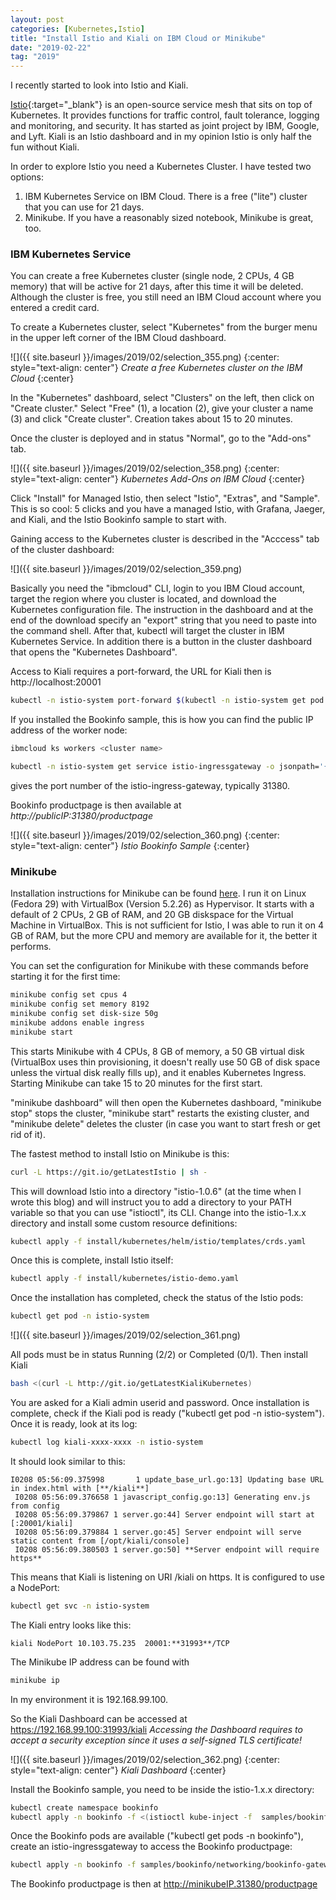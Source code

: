 ```yaml
---
layout: post
categories: [Kubernetes,Istio]
title: "Install Istio and Kiali on IBM Cloud or Minikube"
date: "2019-02-22"
tag: "2019"
---
```


I recently started to look into Istio and Kiali.

[Istio](https://istio.io){:target="_blank"} is an open-source service mesh that sits on top of Kubernetes. It provides functions for traffic control, fault tolerance, logging and monitoring, and security. It has started as joint project by IBM, Google, and Lyft. Kiali is an Istio dashboard and in my opinion Istio is only half the fun without Kiali.

In order to explore Istio you need a Kubernetes Cluster. I have tested two options:

1. IBM Kubernetes Service on IBM Cloud. There is a free ("lite") cluster that you can use for 21 days.
2. Minikube. If you have a reasonably sized notebook, Minikube is great, too.

### IBM Kubernetes Service

You can create a free Kubernetes cluster (single node, 2 CPUs, 4 GB memory) that will be active for 21 days, after this time it will be deleted. Although the cluster is free, you still need an IBM Cloud account where you entered a credit card.

To create a Kubernetes cluster, select "Kubernetes" from the burger menu in the upper left corner of the IBM Cloud dashboard.

![]({{ site.baseurl }}/images/2019/02/selection_355.png)
{:center: style="text-align: center"}
_Create a free Kubernetes cluster on the IBM Cloud_
{:center}

In the "Kubernetes" dashboard, select "Clusters" on the left, then click on "Create cluster." Select "Free" (1), a location (2), give your cluster a name (3) and click "Create cluster". Creation takes about 15 to 20 minutes.

Once the cluster is deployed and in status "Normal", go to the "Add-ons" tab.

![]({{ site.baseurl }}/images/2019/02/selection_358.png)
{:center: style="text-align: center"}
_Kubernetes Add-Ons on IBM Cloud_
{:center}

Click "Install" for Managed Istio, then select "Istio", "Extras", and "Sample". This is so cool: 5 clicks and you have a managed Istio, with Grafana, Jaeger, and Kiali, and the Istio Bookinfo sample to start with.

Gaining access to the Kubernetes cluster is described in the "Acccess" tab of the cluster dashboard:

![]({{ site.baseurl }}/images/2019/02/selection_359.png)

Basically you need the "ibmcloud" CLI, login to you IBM Cloud account, target the region where you cluster is located, and download the Kubernetes configuration file. The instruction in the dashboard and at the end of the download specify an "export" string that you need to paste into the command shell. After that, kubectl will target the cluster in IBM Kubernetes Service. In addition there is a button in the cluster dashboard that opens the "Kubernetes Dashboard".

Access to Kiali requires a port-forward, the URL for Kiali then is http://localhost:20001

```sh
kubectl -n istio-system port-forward $(kubectl -n istio-system get pod -l app=kiali -o jstadata.name}') 20001:20001
```

If you installed the Bookinfo sample, this is how you can find the public IP address of the worker node:

```sh
ibmcloud ks workers <cluster name> 
```

```sh
kubectl -n istio-system get service istio-ingressgateway -o jsonpath='{.spec.ports[?(@.name=="http2")].nodePort}' 
```

gives the port number of the istio-ingress-gateway, typically 31380.

Bookinfo productpage is then available at _http://publicIP:31380/productpage_

![]({{ site.baseurl }}/images/2019/02/selection_360.png)
{:center: style="text-align: center"}
_Istio Bookinfo Sample_
{:center}


### Minikube

Installation instructions for Minikube can be found [here](https://kubernetes.io/docs/setup/minikube/). I run it on Linux (Fedora 29) with VirtualBox (Version 5.2.26) as Hypervisor. It starts with a default of 2 CPUs, 2 GB of RAM, and 20 GB diskspace for the Virtual Machine in VirtualBox. This is not sufficient for Istio, I was able to run it on 4 GB of RAM, but the more CPU and memory are available for it, the better it performs.

You can set the configuration for Minikube with these commands before starting it for the first time:

```sh
minikube config set cpus 4
minikube config set memory 8192
minikube config set disk-size 50g
minikube addons enable ingress 
minikube start
```

This starts Minikube with 4 CPUs, 8 GB of memory, a 50 GB virtual disk (VirtualBox uses thin provisioning, it doesn't really use 50 GB of disk space unless the virtual disk really fills up), and it enables Kubernetes Ingress. Starting Minikube can take 15 to 20 minutes for the first start.

"minikube dashboard" will then open the Kubernetes dashboard, "minikube stop" stops the cluster, "minikube start" restarts the existing cluster, and "minikube delete" deletes the cluster (in case you want to start fresh or get rid of it).

The fastest method to install Istio on Minikube is this:

```sh
curl -L https://git.io/getLatestIstio | sh -
```

This will download Istio into a directory "istio-1.0.6" (at the time when I wrote this blog) and will instruct you to add a directory to your PATH variable so that you can use "istioctl", its CLI. Change into the istio-1.x.x directory and install some custom resource definitions:

```sh
kubectl apply -f install/kubernetes/helm/istio/templates/crds.yaml
```

Once this is complete, install Istio itself:

```sh
kubectl apply -f install/kubernetes/istio-demo.yaml
```

Once the installation has completed, check the status of the Istio pods:

```sh
kubectl get pod -n istio-system  
```

![]({{ site.baseurl }}/images/2019/02/selection_361.png)

All pods must be in status Running (2/2) or Completed (0/1). Then install Kiali

```sh
bash <(curl -L http://git.io/getLatestKialiKubernetes)  
```

You are asked for a Kiali admin userid and password. Once installation is complete, check if the Kiali pod is ready ("kubectl get pod -n istio-system"). Once it is ready, look at its log:

```sh
kubectl log kiali-xxxx-xxxx -n istio-system
```

It should look similar to this:

```
I0208 05:56:09.375998       1 update_base_url.go:13] Updating base URL in index.html with [**/kiali**]  
 I0208 05:56:09.376658 1 javascript_config.go:13] Generating env.js from config  
 I0208 05:56:09.379867 1 server.go:44] Server endpoint will start at [:20001/kiali]  
 I0208 05:56:09.379884 1 server.go:45] Server endpoint will serve static content from [/opt/kiali/console]  
 I0208 05:56:09.380503 1 server.go:50] **Server endpoint will require https**
```

This means that Kiali is listening on URI /kiali on https. It is configured to use a NodePort:

```sh
kubectl get svc -n istio-system
```

The Kiali entry looks like this:

```
kiali NodePort 10.103.75.235  20001:**31993**/TCP
```

The Minikube IP address can be found with

```sh
minikube ip
```

In my environment it is 192.168.99.100.

So the Kiali Dashboard can be accessed at https://192.168.99.100:31993/kiali _Accessing the Dashboard requires to accept a security exception since it uses a self-signed TLS certificate!_  

![]({{ site.baseurl }}/images/2019/02/selection_362.png)
{:center: style="text-align: center"}
_Kiali Dashboard_
{:center}

Install the Bookinfo sample, you need to be inside the istio-1.x.x directory:

```sh
kubectl create namespace bookinfo
kubectl apply -n bookinfo -f <(istioctl kube-inject -f  samples/bookinfo/platform/kube/bookinfo.yaml)
```

Once the Bookinfo pods are available ("kubectl get pods -n bookinfo"), create an istio-ingressgateway to access the Bookinfo productpage:

```sh
kubectl apply -n bookinfo -f samples/bookinfo/networking/bookinfo-gateway.yaml
```

The Bookinfo productpage is then at http://minikubeIP.31380/productpage
